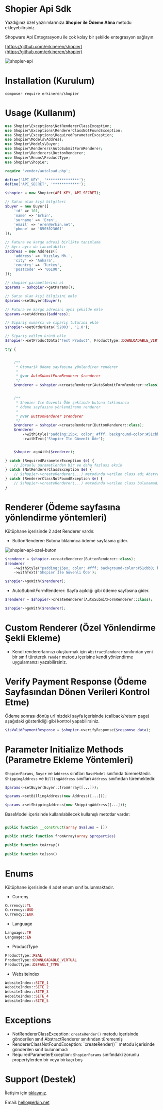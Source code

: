 # Shopier Api Sdk

Yazdığınız özel yazılımlarınıza **Shopier ile Ödeme Alma** metodu ekleyebilirsiniz.

Shopware Api Entegrasyonu ile çok kolay bir şekilde entegrasyon sağlayın.

[https://github.com/erkineren/shopier](https://github.com/erkineren/shopier)


![shopier-api](https://user-images.githubusercontent.com/16518847/56689086-e90b8880-66e2-11e9-92a6-45dccfd410db.png)



# Installation (Kurulum)

```
composer require erkineren/shopier
```

# Usage (Kullanım)

```php
use Shopier\Exceptions\NotRendererClassException;
use Shopier\Exceptions\RendererClassNotFoundException;
use Shopier\Exceptions\RequiredParameterException;
use Shopier\Models\Address;
use Shopier\Models\Buyer;
use Shopier\Renderers\AutoSubmitFormRenderer;
use Shopier\Renderers\ButtonRenderer;
use Shopier\Enums\ProductType;
use Shopier\Shopier;

require 'vendor/autoload.php';

define('API_KEY', '***************');
define('API_SECRET', '************');

$shopier = new Shopier(API_KEY, API_SECRET);

// Satın alan kişi bilgileri
$buyer = new Buyer([
    'id' => 101,
    'name' => 'Erkin',
    'surname' => 'Eren',
    'email' => 'eren@erkin.net',
    'phone' => '8503023601'
]);

// Fatura ve kargo adresi birlikte tanımlama
// Ayrı ayrı da tanımlabilir
$address = new Address([
    'address' => 'Kızılay Mh.',
    'city' => 'Ankara',
    'country' => 'Turkey',
    'postcode' => '06100',
]);

// shopier parametlerini al
$params = $shopier->getParams();

// Satın alan kişi bilgisini ekle
$params->setBuyer($buyer);

// Fatura ve kargo adresini aynı şekilde ekle
$params->setAddress($address);

// Sipariş numarsı ve sipariş tutarını ekle
$shopier->setOrderData('52003', '1.0');

// Sipariş edilen ürünü ekle
$shopier->setProductData('Test Product', ProductType::DOWNLOADABLE_VIRTUAL);

try {


    /**
     * Otomarik ödeme sayfasına yönlendiren renderer
     *
     * @var AutoSubmitFormRenderer $renderer
     */
    $renderer = $shopier->createRenderer(AutoSubmitFormRenderer::class);


    /**
     * Shopier İle Güvenli Öde şeklinde butona tıklanınca 
     * ödeme sayfasına yönlendirenn renderer
     *
     * @var ButtonRenderer $renderer
     */
    $renderer = $shopier->createRenderer(ButtonRenderer::class);
    $renderer
        ->withStyle("padding:15px; color: #fff; background-color:#51cbb0; border:1px solid #fff; border-radius:7px")
        ->withText('Shopier İle Güvenli Öde');


    $shopier->goWith($renderer);

} catch (RequiredParameterException $e) {
    // Zorunlu parametlerden bir ve daha fazlası eksik
} catch (NotRendererClassException $e) {
    // $shopier->createRenderer(...) metodunda verilen class adı AbstracRenderer sınıfından türetilmemiş !
} catch (RendererClassNotFoundException $e) {
    // $shopier->createRenderer(...) metodunda verilen class bulunamadı !
}
```

# Renderer (Ödeme sayfasına yönlendirme yöntemleri)

Kütüphane içerisinde 2 adet Renderer vardır.
- ButtonRenderer: Butona tıklanınca ödeme sayfasına gider.


![shopier-api-ozel-buton](https://user-images.githubusercontent.com/16518847/56689087-e9a41f00-66e2-11e9-9d92-a602088ab933.png)

```php
$renderer = $shopier->createRenderer(ButtonRenderer::class);
$renderer
    ->withStyle("padding:15px; color: #fff; background-color:#51cbb0; border:1px solid #fff; border-radius:7px")
    ->withText('Shopier İle Güvenli Öde');

$shopier->goWith($renderer);
```


- AutoSubmitFormRenderer: Sayfa açıldığı gibi ödeme sayfasına gider.
```php
$renderer = $shopier->createRenderer(AutoSubmitFormRenderer::class);

$shopier->goWith($renderer);
```

# Custom Renderer (Özel Yönlendirme Şekli Ekleme)
- Kendi rendererlarınızı oluşturmak için ``AbstractRenderer`` sınıfından yeni bir sınıf türeterek ``render`` metodu 
içerisine kendi yönlendirme uygulamanızı yazabilirsiniz.


# Verify Payment Response (Ödeme Sayfasından Dönen Verileri Kontrol Etme)
Ödeme sonrası dönüş url'nizdeki sayfa içerisinde (callback/return page) aşağıdaki gösterildiği gibi kontrol yapabilirsiniz.

```php
$isValidPaymentResponse = $shopier->verifyResponse($response_data);
```
# Parameter Initialize Methods (Parametre Ekleme Yöntemleri)
``ShopierParams``, ``Buyer`` ve ``Address`` sınıfları ``BaseModel`` sınıfında türemektedir.
``ShippingAddress`` ve ``BillingAddress`` sınıfları ``Address`` sınıfından türemektedir.

```php
$params->setBuyer(Buyer::fromArray([...]));

$params->setBillingAddress(new Address([...]));

$params->setShippingAddress(new ShippingAddress([...]));
```

BaseModel içerisinde kullanılabilecek kullanışlı metotlar vardır:

```php

public function __construct(array $values = [])

public static function fromArray(array $properties)

public function toArray()
 
public function toJson()
```

# Enums
Kütüphane içerisinde 4 adet enum sınıf bulunmaktadır.

- Curreny
```php
Currency::TL
Currency::USD
Currency::EUR
```
- Language
```php
Language::TR
Language::EN
```
- ProductType
```php
ProductType::REAL
ProductType::DOWNLOADABLE_VIRTUAL
ProductType::DEFAULT_TYPE
```
- WebsiteIndex
```php
WebsiteIndex::SITE_1
WebsiteIndex::SITE_2
WebsiteIndex::SITE_3
WebsiteIndex::SITE_4
WebsiteIndex::SITE_5
```

# Exceptions
- NotRendererClassException: ``createRender()`` metodu içerisinde gönderilen sınıf AbstractRenderer sınıfından türememiş
- RendererClassNotFoundException: `createRender()`` metodu içerisinde gönderilen sınıf bulunamadı
- RequiredParameterException: ``ShopierParams`` sınıfındaki zorunlu propertylerden  bir veya birkaçı boş

# Support (Destek)

İletişim için [tıklayınız](https://erkin.net).

Email: [hello@erkin.net](mailto:hello@erkin.net)

